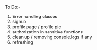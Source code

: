 To Do:-

1. Error handling classes
2. signup
3. profile page / profile pic
4. authorization in sensitive functions
5. clean up / removing console.logs if any
6. refreshing